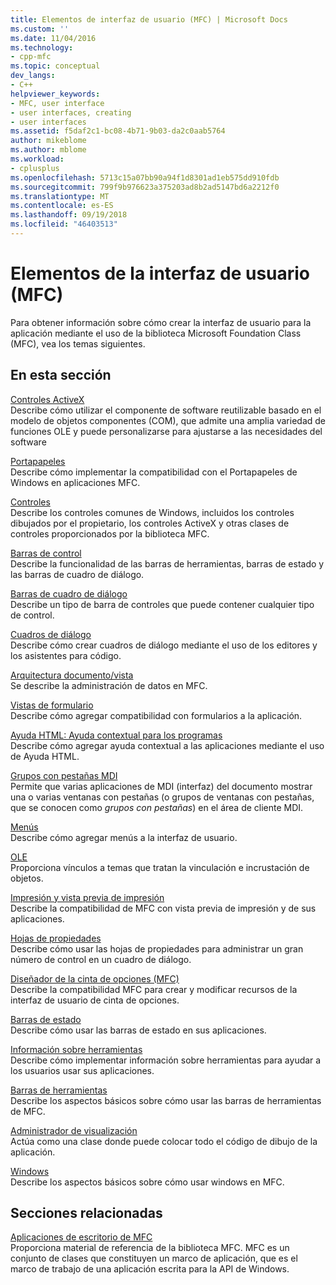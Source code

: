 ```yaml
---
title: Elementos de interfaz de usuario (MFC) | Microsoft Docs
ms.custom: ''
ms.date: 11/04/2016
ms.technology:
- cpp-mfc
ms.topic: conceptual
dev_langs:
- C++
helpviewer_keywords:
- MFC, user interface
- user interfaces, creating
- user interfaces
ms.assetid: f5daf2c1-bc08-4b71-9b03-da2c0aab5764
author: mikeblome
ms.author: mblome
ms.workload:
- cplusplus
ms.openlocfilehash: 5713c15a07bb90a94f1d8301ad1eb575dd910fdb
ms.sourcegitcommit: 799f9b976623a375203ad8b2ad5147bd6a2212f0
ms.translationtype: MT
ms.contentlocale: es-ES
ms.lasthandoff: 09/19/2018
ms.locfileid: "46403513"
---
```

# <a name="user-interface-elements-mfc"></a>Elementos de la interfaz de usuario (MFC)

Para obtener información sobre cómo crear la interfaz de usuario para la aplicación mediante el uso de la biblioteca Microsoft Foundation Class (MFC), vea los temas siguientes.

## <a name="in-this-section"></a>En esta sección

[Controles ActiveX](../mfc/activex-controls.md)<br/>
Describe cómo utilizar el componente de software reutilizable basado en el modelo de objetos componentes (COM), que admite una amplia variedad de funciones OLE y puede personalizarse para ajustarse a las necesidades del software

[Portapapeles](../mfc/clipboard.md)<br/>
Describe cómo implementar la compatibilidad con el Portapapeles de Windows en aplicaciones MFC.

[Controles](../mfc/controls-mfc.md)<br/>
Describe los controles comunes de Windows, incluidos los controles dibujados por el propietario, los controles ActiveX y otras clases de controles proporcionados por la biblioteca MFC.

[Barras de control](../mfc/control-bars.md)<br/>
Describe la funcionalidad de las barras de herramientas, barras de estado y las barras de cuadro de diálogo.

[Barras de cuadro de diálogo](../mfc/dialog-bars.md)<br/>
Describe un tipo de barra de controles que puede contener cualquier tipo de control.

[Cuadros de diálogo](../mfc/dialog-boxes.md)<br/>
Describe cómo crear cuadros de diálogo mediante el uso de los editores y los asistentes para código.

[Arquitectura documento/vista](../mfc/document-view-architecture.md)<br/>
Se describe la administración de datos en MFC.

[Vistas de formulario](../mfc/form-views-mfc.md)<br/>
Describe cómo agregar compatibilidad con formularios a la aplicación.

[Ayuda HTML: Ayuda contextual para los programas](../mfc/html-help-context-sensitive-help-for-your-programs.md)<br/>
Describe cómo agregar ayuda contextual a las aplicaciones mediante el uso de Ayuda HTML.

[Grupos con pestañas MDI](../mfc/mdi-tabbed-groups.md)<br/>
Permite que varias aplicaciones de MDI (interfaz) del documento mostrar una o varias ventanas con pestañas (o grupos de ventanas con pestañas, que se conocen como *grupos con pestañas*) en el área de cliente MDI.

[Menús](../mfc/menus-mfc.md)<br/>
Describe cómo agregar menús a la interfaz de usuario.

[OLE](../mfc/ole-mfc.md)<br/>
Proporciona vínculos a temas que tratan la vinculación e incrustación de objetos.

[Impresión y vista previa de impresión](../mfc/printing-and-print-preview.md)<br/>
Describe la compatibilidad de MFC con vista previa de impresión y de sus aplicaciones.

[Hojas de propiedades](../mfc/property-sheets-mfc.md)<br/>
Describe cómo usar las hojas de propiedades para administrar un gran número de control en un cuadro de diálogo.

[Diseñador de la cinta de opciones (MFC)](../mfc/ribbon-designer-mfc.md)<br/>
Describe la compatibilidad MFC para crear y modificar recursos de la interfaz de usuario de cinta de opciones.

[Barras de estado](../mfc/status-bars.md)<br/>
Describe cómo usar las barras de estado en sus aplicaciones.

[Información sobre herramientas](../mfc/tool-tips.md)<br/>
Describe cómo implementar información sobre herramientas para ayudar a los usuarios usar sus aplicaciones.

[Barras de herramientas](../mfc/toolbars.md)<br/>
Describe los aspectos básicos sobre cómo usar las barras de herramientas de MFC.

[Administrador de visualización](../mfc/visualization-manager.md)<br/>
Actúa como una clase donde puede colocar todo el código de dibujo de la aplicación.

[Windows](../mfc/windows.md)<br/>
Describe los aspectos básicos sobre cómo usar windows en MFC.

## <a name="related-sections"></a>Secciones relacionadas

[Aplicaciones de escritorio de MFC](../mfc/mfc-desktop-applications.md)<br/>
Proporciona material de referencia de la biblioteca MFC. MFC es un conjunto de clases que constituyen un marco de aplicación, que es el marco de trabajo de una aplicación escrita para la API de Windows.

